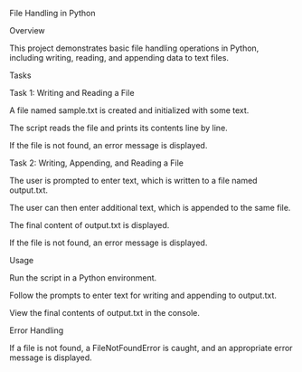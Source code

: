 File Handling in Python

Overview

This project demonstrates basic file handling operations in Python, including writing, reading, and appending data to text files.

Tasks

Task 1: Writing and Reading a File

A file named sample.txt is created and initialized with some text.

The script reads the file and prints its contents line by line.

If the file is not found, an error message is displayed.

Task 2: Writing, Appending, and Reading a File

The user is prompted to enter text, which is written to a file named output.txt.

The user can then enter additional text, which is appended to the same file.

The final content of output.txt is displayed.

If the file is not found, an error message is displayed.

Usage

Run the script in a Python environment.

Follow the prompts to enter text for writing and appending to output.txt.

View the final contents of output.txt in the console.

Error Handling

If a file is not found, a FileNotFoundError is caught, and an appropriate error message is displayed.
